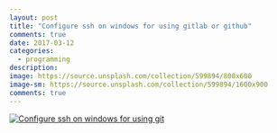 ```yaml
---
layout: post
title: "Configure ssh on windows for using gitlab or github"
comments: true
date: 2017-03-12
categories:
  - programming
description:
image: https://source.unsplash.com/collection/599894/800x600
image-sm: https://source.unsplash.com/collection/599894/1600x900
comments: true
---
```


[![Configure ssh on windows for using git](http://img.youtube.com/vi/G1cGAnFi8dQ/0.jpg)](https://www.youtube.com/watch?v=G1cGAnFi8dQ "Configure ssh on windows")
